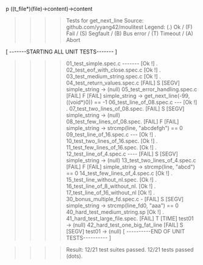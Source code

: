 p ((t_file*)(file)->content)->content

>>>> Tests for get_next_line
Source: github.com/yyang42/moulitest
Legend: (.) Ok / (F) Fail / (S) Segfault / (B) Bus error / (T) Timeout / (A) Abort

[ -------STARTING ALL UNIT TESTS------- ]
>>>> 01_test_simple.spec.c ------- [Ok !] .
>>>> 02_test_eof_with_close.spec.c [Ok !] .
>>>> 03_test_medium_string.spec.c  [Ok !] .
>>>> 04_test_return_values.spec.c  [FAIL] S [SEGV] simple_string -> (null)
>>>> 05_test_error_handling.spec.c [FAIL] F [FAIL] simple_string -> get_next_line(-99, ((void*)0)) == -1
>>>> 06_test_line_of_08.spec.c --- [Ok !] .
>>>> 07_test_two_lines_of_08.spec. [FAIL] S [SEGV] simple_string -> (null)
>>>> 08_test_few_lines_of_08.spec. [FAIL] F [FAIL] simple_string -> strcmp(line, "abcdefgh") == 0
>>>> 09_test_line_of_16.spec.c --- [Ok !] .
>>>> 10_test_two_lines_of_16.spec. [Ok !] .
>>>> 11_test_few_lines_of_16.spec. [Ok !] .
>>>> 12_test_line_of_4.spec.c ---- [FAIL] S [SEGV] simple_string -> (null)
>>>> 13_test_two_lines_of_4.spec.c [FAIL] F [FAIL] simple_string -> strcmp(line, "abcd") == 0
>>>> 14_test_few_lines_of_4.spec.c [Ok !] .
>>>> 15_test_line_without_nl.spec. [Ok !] .
>>>> 16_test_line_of_8_without_nl. [Ok !] .
>>>> 17_test_line_of_16_without_nl [Ok !] .
>>>> 30_bonus_multiple_fd.spec.c - [FAIL] S [SEGV] simple_string -> strcmp(line_fd0, "aaa") == 0
>>>> 40_hard_test_medium_string.sp [Ok !] .
>>>> 41_hard_test_large_file.spec. [FAIL] T [TIME] test01 -> (null)
>>>> 42_hard_test_one_big_fat_line [FAIL] S [SEGV] test01 -> (null)
[ ----------END OF UNIT TESTS---------- ]

>>>> Result: 12/21 test suites passed. 12/21 tests passed (dots).
